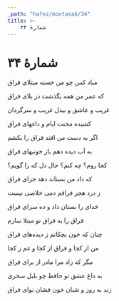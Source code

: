```yaml
---
_path: "hafez/montasab/34"
title: >-
    شمارهٔ ۳۴
---
```

# شمارهٔ ۳۴

<div class="b" id="bn1"><div class="m1"><p>مباد کس چو من خسته مبتلای فراق</p></div>
<div class="m2"><p>که عمر من همه بگذشت در بلای فراق</p></div></div>
<div class="b" id="bn2"><div class="m1"><p>غریب و عاشق و بیدل غریب و سرگردان</p></div>
<div class="m2"><p>کشیده محنت ایام و داغهای فراق</p></div></div>
<div class="b" id="bn3"><div class="m1"><p>اگر به دست من افتد فراق را بکشم</p></div>
<div class="m2"><p>به آب دیده دهم باز خونبهای فراق</p></div></div>
<div class="b" id="bn4"><div class="m1"><p>کجا روم؟ چه کنم؟ حال دل که را گویم؟</p></div>
<div class="m2"><p>که داد من بستاند دهد جزای فراق</p></div></div>
<div class="b" id="bn5"><div class="m1"><p>ز درد هجر فراقم دمی خلاصی نیست</p></div>
<div class="m2"><p>خدای را بستان داد و ده سزای فراق</p></div></div>
<div class="b" id="bn6"><div class="m1"><p>فراق را به فراق تو مبتلا سازم</p></div>
<div class="m2"><p>چنان که خون بچکانم ز دیده‌های فراق</p></div></div>
<div class="b" id="bn7"><div class="m1"><p>من از کجا و فراق از کجا و غم ز کجا</p></div>
<div class="m2"><p>مگر که زاد مرا مادر از برای فراق</p></div></div>
<div class="b" id="bn8"><div class="m1"><p>به داغ عشق تو حافظ چو بلبل سحری</p></div>
<div class="m2"><p>زند به روز و شبان خون فشان نوای فراق</p></div></div>
